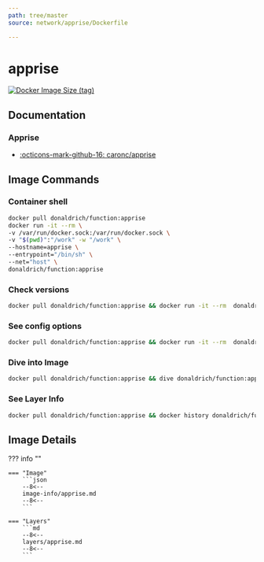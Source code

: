 ```yaml
---
path: tree/master
source: network/apprise/Dockerfile

---
```


# apprise

[![Docker Image Size (tag)](https://img.shields.io/docker/image-size/donaldrich/function/apprise?color=blue&label=donaldrich/function:apprise&logo=docker&style=flat-square)](https://hub.docker.com/r/donaldrich/function/apprise)

## Documentation

### Apprise

* [:octicons-mark-github-16: caronc/apprise](https://github.com/caronc/apprise)

## Image Commands

### Container shell

```sh
docker pull donaldrich/function:apprise
docker run -it --rm \
-v /var/run/docker.sock:/var/run/docker.sock \
-v "$(pwd)":"/work" -w "/work" \
--hostname=apprise \
--entrypoint="/bin/sh" \
--net="host" \
donaldrich/function:apprise
```

### Check versions

```sh
docker pull donaldrich/function:apprise && docker run -it --rm  donaldrich/function:apprise validate
```

### See config options

```sh
docker pull donaldrich/function:apprise && docker run -it --rm  donaldrich/function:apprise help
```

### Dive into Image

```sh
docker pull donaldrich/function:apprise && dive donaldrich/function:apprise
```

### See Layer Info

```sh
docker pull donaldrich/function:apprise && docker history donaldrich/function:apprise
```

## Image Details

??? info ""

    === "Image"
        ```json
        --8<--
        image-info/apprise.md
        --8<--
        ```

    === "Layers"
        ```md
        --8<--
        layers/apprise.md
        --8<--
        ```
